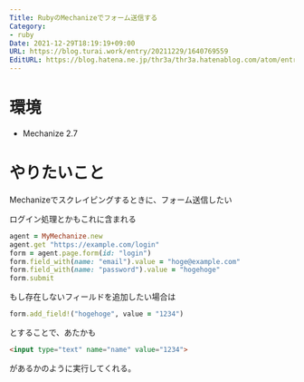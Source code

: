 ```yaml
---
Title: RubyのMechanizeでフォーム送信する
Category:
- ruby
Date: 2021-12-29T18:19:19+09:00
URL: https://blog.turai.work/entry/20211229/1640769559
EditURL: https://blog.hatena.ne.jp/thr3a/thr3a.hatenablog.com/atom/entry/13574176438047331390
---
```


# 環境

- Mechanize 2.7

# やりたいこと

Mechanizeでスクレイピングするときに、フォーム送信したい

ログイン処理とかもこれに含まれる

```ruby
agent = MyMechanize.new
agent.get "https://example.com/login"
form = agent.page.form(id: "login")
form.field_with(name: "email").value = "hoge@example.com"
form.field_with(name: "password").value = "hogehoge"
form.submit
```

もし存在しないフィールドを追加したい場合は

```ruby
form.add_field!("hogehoge", value = "1234")
```

とすることで、あたかも

```html
<input type="text" name="name" value="1234">
```

があるかのように実行してくれる。

